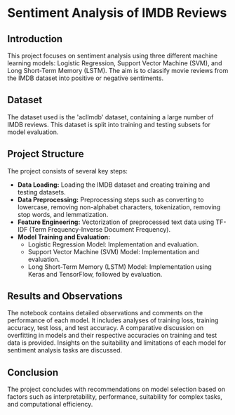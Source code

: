# Sentiment Analysis of IMDB Reviews

## Introduction
This project focuses on sentiment analysis using three different machine learning models: Logistic Regression, Support Vector Machine (SVM), and Long Short-Term Memory (LSTM). The aim is to classify movie reviews from the IMDB dataset into positive or negative sentiments.

## Dataset
The dataset used is the 'aclImdb' dataset, containing a large number of IMDB reviews. This dataset is split into training and testing subsets for model evaluation.

## Project Structure
The project consists of several key steps:

- **Data Loading:** Loading the IMDB dataset and creating training and testing datasets.
- **Data Preprocessing:** Preprocessing steps such as converting to lowercase, removing non-alphabet characters, tokenization, removing stop words, and lemmatization.
- **Feature Engineering:** Vectorization of preprocessed text data using TF-IDF (Term Frequency-Inverse Document Frequency).
- **Model Training and Evaluation:**
  - Logistic Regression Model: Implementation and evaluation.
  - Support Vector Machine (SVM) Model: Implementation and evaluation.
  - Long Short-Term Memory (LSTM) Model: Implementation using Keras and TensorFlow, followed by evaluation.

## Results and Observations
The notebook contains detailed observations and comments on the performance of each model. It includes analyses of training loss, training accuracy, test loss, and test accuracy. A comparative discussion on overfitting in models and their respective accuracies on training and test data is provided. Insights on the suitability and limitations of each model for sentiment analysis tasks are discussed.

## Conclusion
The project concludes with recommendations on model selection based on factors such as interpretability, performance, suitability for complex tasks, and computational efficiency.

